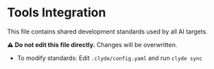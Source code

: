 <!-- Generated by clyde v1.0.0 on 2025-07-30 16:14:14 -->
<!-- Shared Content -->
<!-- Config Hash: f2f5d0cd -->

# Tools Integration

This file contains shared development standards used by all AI targets.

**⚠ Do not edit this file directly.** Changes will be overwritten.

- To modify standards: Edit `.clyde/config.yaml` and run `clyde sync`